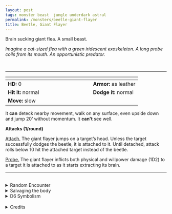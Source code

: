 ```yaml
---
layout: post
tags: monster beast  jungle underdark astral
permalink: /monsters/beetle-giant-flayer
title: Beetle, Giant Flayer
---
```


Brain sucking giant flea. A small beast.

_Imagine a cat-sized flea with a green iridescent exoskeleton. A long probe coils from its mouth. An opportunistic predator._

<br>

---

|  <span style="display: inline-block; width:250px"></span>  |  |
| -------- | --------|
| **HD:** 0 | **Armor:** as leather  |
| **Hit it:** normal    | **Dodge it:** normal  |
| **Move:** slow     |   | 

It **can** deteck nearby movement, walk on any surface, even upside down and jump 20’ without momentum.
It **can't** see well.


**Attacks (1/round)**

<ins>Attach.</ins> The giant flayer jumps on a target’s head. Unless the target successfully dodges the beetle, it is attached to it. Until detached, attack rolls below 10 hit the attached target instead of the beetle.

<ins>Probe.</ins> The giant flayer inflicts both physical and willpower damage (1D2) to a target it is attached to as it starts extracting its brain.
<br>

---

<br>

<details markdown="1">
<summary>Random Encounter</summary>

1. **Monster:** 2D4 giant flayers.
1. **Lair:** A damp cave echoing with eerie vibrations and filled with red eggs. <br>    &nbsp; OR <br>    **Omen:** Underwater-sounding cricket noises, close.
1. **Spoor:** A body, its eyes popped and its brain sucked dry.
1. **Tracks:** Underwater-sounding cricket noises, far away.
1. **Trace:** Smashed giant flayer.  
1. **Trace:** A dried, brainless body.
</details>

<details markdown="1">
<summary>Salvaging the body</summary>

Giant flayer shell can be used for armor but has 1-6 chance to break on each hit. A more common use would be to ground it to make a green iridescent dye.
</details>

<details markdown="1">
<summary>D6 Symbolism</summary>

In local cultures, it is a symbol of ...

1. Mind Flayers
1. Forgetfulness
1. Idiocy
1. Opera
1. Intellect
1. Sacred
</details>

<br>

<details markdown="1">
<summary>Credits</summary>
The giant flayer beetle is an original creation of [Richard J. Leblanc Jr](http://savevsdragon.blogspot.com/2012/08/new-oebx1e-monster-giant-flayer-beetle.html). When adapting it to the GLoG, I made it slightly less sturdy but a bit more reliable: the original was only threatening when rolling a critical hit, this one does intelligence damage more often. — SaltyGoo
</details>
